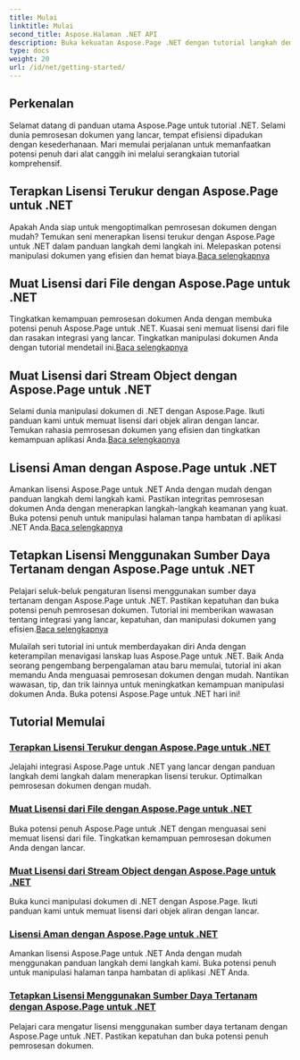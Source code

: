 ```yaml
---
title: Mulai
linktitle: Mulai
second_title: Aspose.Halaman .NET API
description: Buka kekuatan Aspose.Page .NET dengan tutorial langkah demi langkah. Terapkan lisensi terukur, muat dari file atau aliran, amankan lisensi, dan banyak lagi.
type: docs
weight: 20
url: /id/net/getting-started/
---
```

## Perkenalan

Selamat datang di panduan utama Aspose.Page untuk tutorial .NET. Selami dunia pemrosesan dokumen yang lancar, tempat efisiensi dipadukan dengan kesederhanaan. Mari memulai perjalanan untuk memanfaatkan potensi penuh dari alat canggih ini melalui serangkaian tutorial komprehensif.

## Terapkan Lisensi Terukur dengan Aspose.Page untuk .NET
 Apakah Anda siap untuk mengoptimalkan pemrosesan dokumen dengan mudah? Temukan seni menerapkan lisensi terukur dengan Aspose.Page untuk .NET dalam panduan langkah demi langkah ini. Melepaskan potensi manipulasi dokumen yang efisien dan hemat biaya.[Baca selengkapnya](./apply-metered-license/)

## Muat Lisensi dari File dengan Aspose.Page untuk .NET
Tingkatkan kemampuan pemrosesan dokumen Anda dengan membuka potensi penuh Aspose.Page untuk .NET. Kuasai seni memuat lisensi dari file dan rasakan integrasi yang lancar. Tingkatkan manipulasi dokumen Anda dengan tutorial mendetail ini.[Baca selengkapnya](./load-license-from-file/)

## Muat Lisensi dari Stream Object dengan Aspose.Page untuk .NET
 Selami dunia manipulasi dokumen di .NET dengan Aspose.Page. Ikuti panduan kami untuk memuat lisensi dari objek aliran dengan lancar. Temukan rahasia pemrosesan dokumen yang efisien dan tingkatkan kemampuan aplikasi Anda.[Baca selengkapnya](./load-license-from-stream-object/)

## Lisensi Aman dengan Aspose.Page untuk .NET
 Amankan lisensi Aspose.Page untuk .NET Anda dengan mudah dengan panduan langkah demi langkah kami. Pastikan integritas pemrosesan dokumen Anda dengan menerapkan langkah-langkah keamanan yang kuat. Buka potensi penuh untuk manipulasi halaman tanpa hambatan di aplikasi .NET Anda.[Baca selengkapnya](./secure-license/)

## Tetapkan Lisensi Menggunakan Sumber Daya Tertanam dengan Aspose.Page untuk .NET
Pelajari seluk-beluk pengaturan lisensi menggunakan sumber daya tertanam dengan Aspose.Page untuk .NET. Pastikan kepatuhan dan buka potensi penuh pemrosesan dokumen. Tutorial ini memberikan wawasan tentang integrasi yang lancar, kepatuhan, dan manipulasi dokumen yang efisien.[Baca selengkapnya](./set-license-using-embedded-resource/)

Mulailah seri tutorial ini untuk memberdayakan diri Anda dengan keterampilan menavigasi lanskap luas Aspose.Page untuk .NET. Baik Anda seorang pengembang berpengalaman atau baru memulai, tutorial ini akan memandu Anda menguasai pemrosesan dokumen dengan mudah. Nantikan wawasan, tip, dan trik lainnya untuk meningkatkan kemampuan manipulasi dokumen Anda. Buka potensi Aspose.Page untuk .NET hari ini!
## Tutorial Memulai
### [Terapkan Lisensi Terukur dengan Aspose.Page untuk .NET](./apply-metered-license/)
Jelajahi integrasi Aspose.Page untuk .NET yang lancar dengan panduan langkah demi langkah dalam menerapkan lisensi terukur. Optimalkan pemrosesan dokumen dengan mudah.
### [Muat Lisensi dari File dengan Aspose.Page untuk .NET](./load-license-from-file/)
Buka potensi penuh Aspose.Page untuk .NET dengan menguasai seni memuat lisensi dari file. Tingkatkan kemampuan pemrosesan dokumen Anda dengan lancar.
### [Muat Lisensi dari Stream Object dengan Aspose.Page untuk .NET](./load-license-from-stream-object/)
Buka kunci manipulasi dokumen di .NET dengan Aspose.Page. Ikuti panduan kami untuk memuat lisensi dari objek aliran dengan lancar.
### [Lisensi Aman dengan Aspose.Page untuk .NET](./secure-license/)
Amankan lisensi Aspose.Page untuk .NET Anda dengan mudah menggunakan panduan langkah demi langkah kami. Buka potensi penuh untuk manipulasi halaman tanpa hambatan di aplikasi .NET Anda.
### [Tetapkan Lisensi Menggunakan Sumber Daya Tertanam dengan Aspose.Page untuk .NET](./set-license-using-embedded-resource/)
Pelajari cara mengatur lisensi menggunakan sumber daya tertanam dengan Aspose.Page untuk .NET. Pastikan kepatuhan dan buka potensi penuh pemrosesan dokumen.